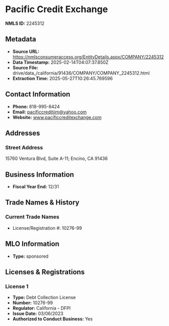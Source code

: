 # Pacific Credit Exchange

**NMLS ID:** 2245312

## Metadata
- **Source URL:** https://nmlsconsumeraccess.org/EntityDetails.aspx/COMPANY/2245312
- **Data Timestamp:** 2025-02-14T04:07:37.850Z
- **Source File:** drive/data_/california/91436/COMPANY/COMPANY_2245312.html
- **Extraction Time:** 2025-05-27T10:26:45.769596

## Contact Information
- **Phone:** 818-995-8424
- **Email:** pacificcreditjim@yahoo.com
- **Website:** www.pacificcreditexchange.com

## Addresses
### Street Address
15760 Ventura Blvd, Suite A-11; Encino, CA 91436

## Business Information
- **Fiscal Year End:** 12/31

## Trade Names & History
### Current Trade Names
- License/Registration #: 10276-99

## MLO Information
- **Type:** sponsored

## Licenses & Registrations

### License 1
- **Type:** Debt Collection License
- **Number:** 10276-99
- **Regulator:** California - DFPI
- **Issue Date:** 03/06/2023
- **Authorized to Conduct Business:** Yes
